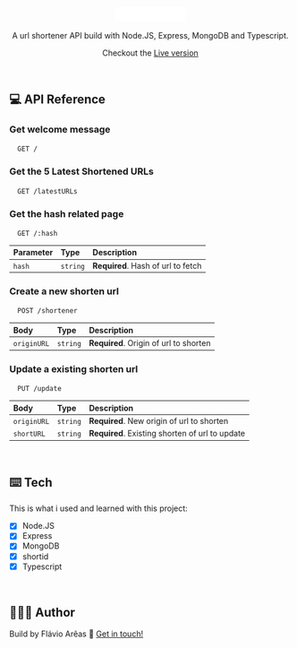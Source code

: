 <p align="center">
  <img alt="URLshorten" src=".github/logo.svg" width="25%">
</p>

<p align="center">
  A url shortener API  build with Node.JS, Express, MongoDB and Typescript.
</p>

<p align="center">
  Checkout the <a href="https://areasflavio-url-shortener.herokuapp.com">Live version</a>
</p>

<br/>

## 💻 API Reference

### Get welcome message

```http
  GET /
```

### Get the 5 Latest Shortened URLs

```http
  GET /latestURLs
```

### Get the hash related page

```http
  GET /:hash
```

| Parameter | Type     | Description                        |
| :-------- | :------- | :--------------------------------- |
| `hash`    | `string` | **Required**. Hash of url to fetch |

### Create a new shorten url

```http
  POST /shortener
```

| Body        | Type     | Description                            |
| :---------- | :------- | :------------------------------------- |
| `originURL` | `string` | **Required**. Origin of url to shorten |

### Update a existing shorten url

```http
  PUT /update
```

| Body        | Type     | Description                                     |
| :---------- | :------- | :---------------------------------------------- |
| `originURL` | `string` | **Required**. New origin of url to shorten      |
| `shortURL`  | `string` | **Required**. Existing shorten of url to update |

<br/>

## ⌨️ Tech

This is what i used and learned with this project:

- [x] Node.JS
- [x] Express
- [x] MongoDB
- [x] shortid
- [x] Typescript

<br/>

## 👨🏻‍💻 Author

Build by Flávio Arêas 👋 [Get in touch!](https://www.linkedin.com/in/areasflavio/)
